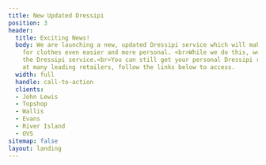 ```yaml
---
title: New Updated Dressipi
position: 3
header:
  title: Exciting News!
  body: We are launching a new, updated Dressipi service which will make shopping
    for clothes even easier and more personal. <br>While we do this, we’ll be pausing
    the Dressipi service.<br>You can still get your personal Dressipi recommendations
    at many leading retailers, follow the links below to access.
  width: full
  handle: call-to-action
  clients:
  - John Lewis
  - Topshop
  - Wallis
  - Evans
  - River Island
  - OVS
sitemap: false
layout: landing
---
```


